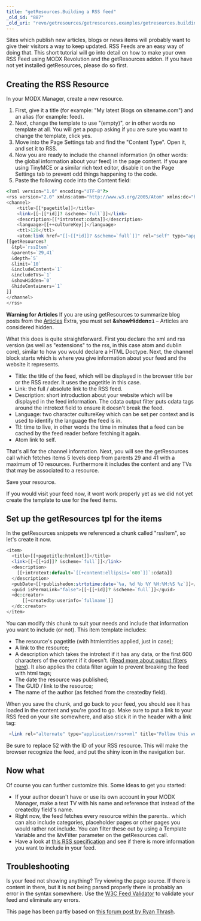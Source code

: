 ```yaml
---
title: "getResources.Building a RSS feed"
_old_id: "887"
_old_uri: "revo/getresources/getresources.examples/getresources.building-a-rss-feed"
---
```


Sites which publish new articles, blogs or news items will probably want to give their visitors a way to keep updated. RSS Feeds are an easy way of doing that. This short tutorial will go into detail on how to make your own RSS Feed using MODX Revolution and the getResources addon. If you have not yet installed getResources, please do so first.

## Creating the RSS Resource

In your MODX Manager, create a new resource.

1. First, give it a title (for example: "My latest Blogs on sitename.com") and an alias (for example: feed).
2. Next, change the template to use "(empty)", or in other words no template at all. You will get a popup asking if you are sure you want to change the template, click yes.
3. Move into the Page Settings tab and find the "Content Type". Open it, and set it to RSS.
4. Now you are ready to include the channel information (in other words: the global information about your feed) in the page content. If you are using TinyMCE or a similar rich text editor, disable it on the Page Settings tab to prevent odd things happening to the code.
5. Paste the following code into the Content field:

``` php
<?xml version="1.0" encoding="UTF-8"?>
<rss version="2.0" xmlns:atom="http://www.w3.org/2005/Atom" xmlns:dc="http://purl.org/dc/elements/1.1/">
<channel>
    <title>[[*pagetitle]]</title>
    <link>[[~[[*id]]? &scheme=`full`]]</link>
    <description>[[*introtext:cdata]]</description>
    <language>[[++cultureKey]]</language>
    <ttl>120</ttl>
    <atom:link href="[[~[[*id]]? &scheme=`full`]]" rel="self" type="application/rss+xml" />
[[getResources?
  &tpl=`rssItem`
  &parents=`29,41`
  &depth=`5`
  &limit=`10`
  &includeContent=`1`
  &includeTVs=`1`
  &showHidden=`0`
  &hideContainers=`1`
]]
</channel>
</rss>
```

**Warning for Articles**
 If you are using getResources to summarize blog posts from the [Articles](http://rtfm.modx.com/display/ADDON/Articles) Extra, you must set **&showHidden=`1`** – Articles are considered hidden.

What this does is quite straightforward. First you declare the xml and rss version (as well as "extensions" to the rss, in this case atom and dublin core), similar to how you would declare a HTML Doctype. Next, the channel block starts which is where you give information about your feed and the website it represents.

- Title: the title of the feed, which will be displayed in the browser title bar or the RSS reader. It uses the pagetitle in this case.
- Link: the full / absolute link to the RSS feed.
- Description: short introduction about your website which will be displayed in the feed information. The cdata output filter puts cdata tags around the introtext field to ensure it doesn't break the feed.
- Language: two character cultureKey which can be set per context and is used to identify the language the feed is in.
- Ttl: time to live, in other words the time in minutes that a feed can be cached by the feed reader before fetching it again.
- Atom link to self.

That's all for the channel information. Next, you will see the getResources call which fetches items 5 levels deep from parents 29 and 41 with a maximum of 10 resources. Furthermore it includes the content and any TVs that may be associated to a resource.

Save your resource.

If you would visit your feed now, it wont work properly yet as we did not yet create the template to use for the feed items.

## Set up the getResources tpl for the items

In the getResources snippets we referenced a chunk called "rssItem", so let's create it now.

``` php
<item>
  <title>[[+pagetitle:htmlent]]</title>
  <link>[[~[[+id]]? &scheme=`full`]]</link>
  <description>
    [[+introtext:default=`[[+content:ellipsis=`600`]]`:cdata]]
  </description>
  <pubDate>[[+publishedon:strtotime:date=`%a, %d %b %Y %H:%M:%S %z`]]</pubDate>
  <guid isPermaLink="false">[[~[[+id]]? &scheme=`full`]]</guid>
  <dc:creator>
      [[+createdby:userinfo=`fullname`]]
  </dc:creator>
</item>
```

You can modify this chunk to suit your needs and include that information you want to include (or not). This item template includes:

- The resource's pagetitle (with htmlentities applied, just in case);
- A link to the resource;
- A description which takes the introtext if it has any data, or the first 600 characters of the content if it doesn't. ([Read more about output filters here](making-sites-with-modx/customizing-content/input-and-output-filters-(output-modifiers) "Input and Output Filters (Output Modifiers)")). It also applies the cdata filter again to prevent breaking the feed with html tags;
- The date the resource was published;
- The GUID / link to the resource;
- The name of the author (as fetched from the createdby field).

When you save the chunk, and go back to your feed, you should see it has loaded in the content and you're good to go. Make sure to put a link to your RSS feed on your site somewhere, and also stick it in the header with a link tag:

``` php
 <link rel="alternate" type="application/rss+xml" title="Follow this website with RSS" href="[[~52]]" />
```

Be sure to replace 52 with the ID of your RSS resource. This will make the browser recognize the feed, and put the shiny icon in the navigation bar.

## Now what

Of course you can further customize this. Some ideas to get you started:

- If your author doesn't have or use its own account in your MODX Manager, make a text TV with his name and reference that instead of the createdby field's name.
- Right now, the feed fetches every resource within the parents.. which can also include categories, placeholder pages or other pages you would rather not include. You can filter these out by using a Template Variable and the &tvFilter parameter on the getResources call.
- Have a look at [this RSS specification](http://cyber.law.harvard.edu/rss/rss.html) and see if there is more information you want to include in your feed.

## Troubleshooting

Is your feed not showing anything? Try viewing the page source. If there is content in there, but it is not being parsed properly there is probably an error in the syntax somewhere. Use the [W3C Feed Validator](https://validator.w3.org/feed/) to validate your feed and eliminate any errors.

This page has been partly based on [this forum post by Ryan Thrash](http://modxcms.com/forums/index.php/topic,59632.msg339285.html#msg339285).
